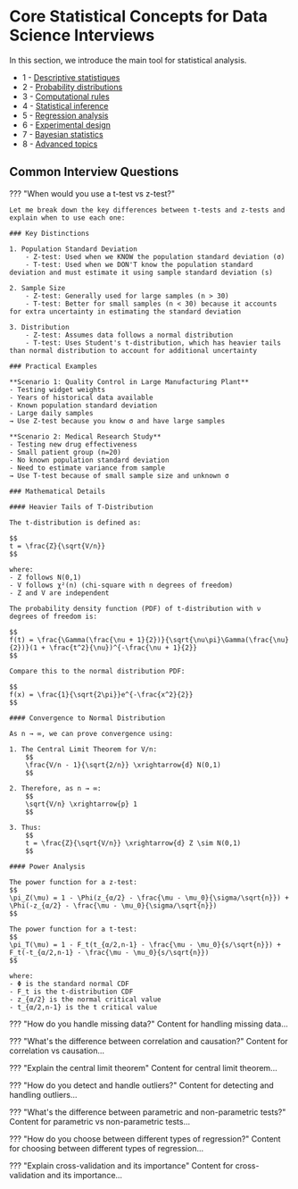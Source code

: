 # Core Statistical Concepts for Data Science Interviews


In this section, we introduce the main tool for statistical analysis.

- 1 - [Descriptive statistiques](1_descriptive_statistics/index.md)
- 2 - [Probability distributions](2_probability_distributions/index.md)
- 3 - [Computational rules](3_computational_rules/index.md)
- 4 - [Statistical inference](4_statistical_inference/index.md)
- 5 - [Regression analysis](5_regression_analysis/index.md)
- 6 - [Experimental design](6_experimental_design/index.md)
- 7 - [Bayesian statistics](7_bayesian_statistics/index.md)
- 8 - [Advanced topics](8_advanced_topics/index.md)






## Common Interview Questions

??? "When would you use a t-test vs z-test?"

    Let me break down the key differences between t-tests and z-tests and explain when to use each one:

    ### Key Distinctions

    1. Population Standard Deviation
        - Z-test: Used when we KNOW the population standard deviation (σ)
        - T-test: Used when we DON'T know the population standard deviation and must estimate it using sample standard deviation (s)

    2. Sample Size
        - Z-test: Generally used for large samples (n > 30)
        - T-test: Better for small samples (n < 30) because it accounts for extra uncertainty in estimating the standard deviation

    3. Distribution
        - Z-test: Assumes data follows a normal distribution
        - T-test: Uses Student's t-distribution, which has heavier tails than normal distribution to account for additional uncertainty

    ### Practical Examples

    **Scenario 1: Quality Control in Large Manufacturing Plant**
    - Testing widget weights
    - Years of historical data available
    - Known population standard deviation
    - Large daily samples
    → Use Z-test because you know σ and have large samples

    **Scenario 2: Medical Research Study**
    - Testing new drug effectiveness
    - Small patient group (n=20)
    - No known population standard deviation
    - Need to estimate variance from sample
    → Use T-test because of small sample size and unknown σ

    ### Mathematical Details

    #### Heavier Tails of T-Distribution

    The t-distribution is defined as:

    $$
    t = \frac{Z}{\sqrt{V/n}}
    $$

    where:
    - Z follows N(0,1)
    - V follows χ²(n) (chi-square with n degrees of freedom)
    - Z and V are independent

    The probability density function (PDF) of t-distribution with ν degrees of freedom is:

    $$
    f(t) = \frac{\Gamma(\frac{\nu + 1}{2})}{\sqrt{\nu\pi}\Gamma(\frac{\nu}{2})}(1 + \frac{t^2}{\nu})^{-\frac{\nu + 1}{2}}
    $$

    Compare this to the normal distribution PDF:

    $$
    f(x) = \frac{1}{\sqrt{2\pi}}e^{-\frac{x^2}{2}}
    $$

    #### Convergence to Normal Distribution

    As n → ∞, we can prove convergence using:

    1. The Central Limit Theorem for V/n:
        $$
        \frac{V/n - 1}{\sqrt{2/n}} \xrightarrow{d} N(0,1)
        $$

    2. Therefore, as n → ∞:
        $$
        \sqrt{V/n} \xrightarrow{p} 1
        $$

    3. Thus:
        $$
        t = \frac{Z}{\sqrt{V/n}} \xrightarrow{d} Z \sim N(0,1)
        $$

    #### Power Analysis

    The power function for a z-test:
    $$
    \pi_Z(\mu) = 1 - \Phi(z_{α/2} - \frac{\mu - \mu_0}{\sigma/\sqrt{n}}) + \Phi(-z_{α/2} - \frac{\mu - \mu_0}{\sigma/\sqrt{n}})
    $$

    The power function for a t-test:
    $$
    \pi_T(\mu) = 1 - F_t(t_{α/2,n-1} - \frac{\mu - \mu_0}{s/\sqrt{n}}) + F_t(-t_{α/2,n-1} - \frac{\mu - \mu_0}{s/\sqrt{n}})
    $$

    where:
    - Φ is the standard normal CDF
    - F_t is the t-distribution CDF
    - z_{α/2} is the normal critical value
    - t_{α/2,n-1} is the t critical value

??? "How do you handle missing data?"
    Content for handling missing data...

??? "What's the difference between correlation and causation?"
    Content for correlation vs causation...

??? "Explain the central limit theorem"
    Content for central limit theorem...

??? "How do you detect and handle outliers?"
    Content for detecting and handling outliers...

??? "What's the difference between parametric and non-parametric tests?"
    Content for parametric vs non-parametric tests...

??? "How do you choose between different types of regression?"
    Content for choosing between different types of regression...

??? "Explain cross-validation and its importance"
    Content for cross-validation and its importance...









